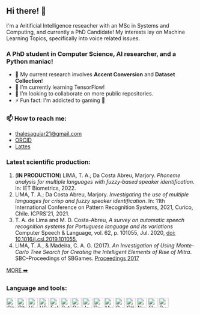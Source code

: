 ## Hi there! :wave:
I'm a Aritificial Intelligence reseacher with an MSc in Systems and Computing, and
currently a PhD Candidate! My interests lay on Machine Learning Topics,
specifically into voice related issues.


### A PhD student in Computer Science, AI researcher, and a Python maniac!
- 🔭 My current research involves __Accent Conversion__ and __Dataset Collection__!
- 🌱 I’m currently learning TensorFlow!
- 👯 I’m looking to collaborate on more public repositories.
- ⚡ Fun fact: I'm addicted to gaming :eyes:

### 📫 How to reach me:
- thalesaguiar21@gmail.com
- [ORCID]
- [Lattes]

### Latest scientific production:
1. (__IN PRODUCTION__) LIMA, T. A.; Da Costa Abreu, Marjory. _Phoneme analysis for multiple languages with fuzzy‐based speaker identification_. In: IET Biometrics, 2022.
1. LIMA, T. A.; Da Costa Abreu, Marjory. _Investigating the use of multiple languages for crisp and fuzzy speaker identification_. In: 11th International Conference on Pattern Recognition Systems, 2021, Curico, Chile. ICPRS'21, 2021.
2. T. A. de Lima and M. D. Costa-Abreu, _A survey on automatic speech recognition systems for Portuguese language and its variations_ Computer Speech & Language, vol. 62, p. 101055, Jul. 2020, <a href=https://doi.org/10.1016/j.csl.2019.101055>doi: 10.1016/j.csl.2019.101055.</a>
3. LIMA, T. A., & Madeira, C. A. G. (2017). _An Investigation of Using Monte-Carlo Tree Search for Creating the Intelligent Elements of Rise of Mitra_. SBC–Proceedings of SBGames. <a href=https://www.sbgames.org/sbgames2017/papers/ComputacaoShort/175198.pdf>Proceedings 2017</a> 

[MORE :arrow_right:][Lattes]


### Language and tools:
<img align="left" alt="Git" width="26px" src="https://simpleicons.org/icons/git.svg" />
<img align="left" alt="GitHub" width="26px" src="https://simpleicons.org/icons/github.svg" />
<img align="left" alt="Vim" width="26px" src="https://simpleicons.org/icons/vim.svg" />
<img align="left" alt="VS Code" width="26px" src="https://simpleicons.org/icons/visualstudiocode.svg" />
<img align="left" alt="Eclipse IDE" width="26px" src="https://simpleicons.org/icons/eclipseide.svg" />
<img align="left" alt="Python" width="26px" src="https://simpleicons.org/icons/python.svg" />
<img align="left" alt="C++" width="26px" src="https://simpleicons.org/icons/cplusplus.svg" />
<img align="left" alt="Java" width="26px" src="https://simpleicons.org/icons/java.svg" />
<img align="left" alt="PostgreSQL" width="26px" src="https://simpleicons.org/icons/postgresql.svg" />
<img align="left" alt="MySQL" width="26px" src="https://simpleicons.org/icons/mysql.svg" />
<img align="left" alt="C" width="26px" src="https://simpleicons.org/icons/c.svg" />
<img align="left" alt="C#" width="26px" src="https://simpleicons.org/icons/csharp.svg" />
<img align="left" alt="NumPy" width="26px" src="https://simpleicons.org/icons/numpy.svg" />
<img align="left" alt="SkLearn" width="26px" src="https://simpleicons.org/icons/scikit-learn.svg" />
<img align="left" alt="PyTorch" width="26px" src="https://simpleicons.org/icons/pytorch.svg" />


[Lattes]: http://lattes.cnpq.br/1282015882147803
[ORCID]: https://orcid.org/0000-0002-1043-8685
[E-mail]: thalesaguiar21@gmail.com

